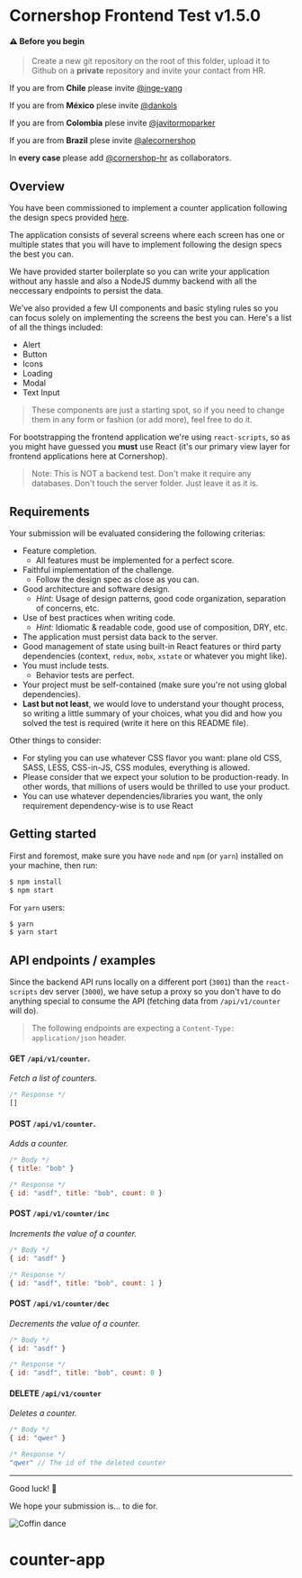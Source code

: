 # Cornershop Frontend Test v1.5.0

#### ⚠️ Before you begin

> Create a new git repository on the root of this folder, upload it to Github on a **private** repository and invite your contact from HR.

If you are from **Chile** please invite [@inge-yang](https://github.com/inge-yang)

If you are from **México** plese invite [@dankols](https://github.com/dankols)

If you are from **Colombia** plese invite [@javitormoparker](https://github.com/javitormoparker)

If you are from **Brazil** plese invite [@alecornershop](https://github.com/alecornershop)

In **every case** please add [@cornershop-hr](https://github.com/cornershop-hr) as collaborators.

## Overview

You have been commissioned to implement a counter application following the design specs provided [here](https://www.figma.com/file/6CnuM0Gj9oiwi2AV9vXLRH/Counters-for-the-web?node-id=0%3A1).

The application consists of several screens where each screen has one or multiple states that you will have to implement following the design specs the best you can.

We have provided starter boilerplate so you can write your application without any hassle and also a NodeJS dummy backend with all the neccessary endpoints to persist the data.

We've also provided a few UI components and basic styling rules so you can focus solely on implementing the screens the best you can. Here's a list of all the things included:
- Alert
- Button
- Icons
- Loading
- Modal
- Text Input

> These components are just a starting spot, so if you need to change them in any form or fashion (or add more), feel free to do it.

For bootstrapping the frontend application we're using `react-scripts`, so as you might have guessed you **must** use React (it's our primary view layer for frontend applications here at Cornershop).

> Note: This is NOT a backend test. Don't make it require any databases. Don't touch the server folder. Just leave it as it is.

## Requirements

Your submission will be evaluated considering the following criterias:

- Feature completion.
  - All features must be implemented for a perfect score.
- Faithful implementation of the challenge.
  - Follow the design spec as close as you can.
- Good architecture and software design.
  - _Hint:_ Usage of design patterns, good code organization, separation of concerns, etc. 
- Use of best practices when writing code.
  - _Hint:_ Idiomatic & readable code, good use of composition, DRY, etc.
- The application must persist data back to the server.
- Good management of state using built-in React features or third party dependencies (context, `redux`, `mobx`, `xstate` or whatever you might like).
- You must include tests.
  - Behavior tests are perfect.
- Your project must be self-contained (make sure you're not using global dependencies).
- **Last but not least**, we would love to understand your thought process, so writing a little summary of your choices, what you did and how you solved the test is required (write it here on this README file).

Other things to consider:
- For styling you can use whatever CSS flavor you want: plane old CSS, SASS, LESS, CSS-in-JS, CSS modules, everything is allowed.
- Please consider that we expect your solution to be production-ready. In other words, that millions of users would be thrilled to use your product.
- You can use whatever dependencies/libraries you want, the only requirement dependency-wise is to use React

## Getting started

First and foremost, make sure you have `node` and `npm` (or `yarn`) installed on your machine, then run:

```bash
$ npm install
$ npm start
```

For `yarn` users:

```bash
$ yarn
$ yarn start
```

## API endpoints / examples

Since the backend API runs locally on a different port (`3001`) than the `react-scripts` dev server (`3000`), we have setup a proxy so you don't have to do anything special to consume the API (fetching data from `/api/v1/counter` will do).

> The following endpoints are expecting a `Content-Type: application/json` header.

#### **GET** `/api/v1/counter`.

_Fetch a list of counters._
```javascript
/* Response */
[]
```

#### **POST** `/api/v1/counter`.

_Adds a counter._

```javascript
/* Body */
{ title: "bob" }

/* Response */
{ id: "asdf", title: "bob", count: 0 }
```

#### **POST** `/api/v1/counter/inc`
_Increments the value of a counter._
```javascript
/* Body */
{ id: "asdf" }

/* Response */
{ id: "asdf", title: "bob", count: 1 }
```

#### **POST** `/api/v1/counter/dec`
_Decrements the value of a counter._

```javascript
/* Body */
{ id: "asdf" }

/* Response */
{ id: "asdf", title: "bob", count: 0 }
```

#### **DELETE** `/api/v1/counter`
_Deletes a counter._

```javascript
/* Body */
{ id: "qwer" }

/* Response */
"qwer" // The id of the deleted counter
```
---

Good luck! 🎉

We hope your submission is… to die for.

![Coffin dance](coffin.gif)
# counter-app
